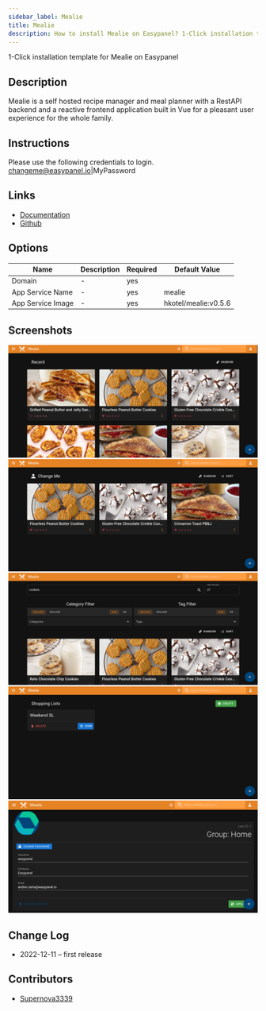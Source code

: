 ```yaml
---
sidebar_label: Mealie
title: Mealie
description: How to install Mealie on Easypanel? 1-Click installation template for Mealie on Easypanel
---
```


<!-- generated -->

1-Click installation template for Mealie on Easypanel

## Description

Mealie is a self hosted recipe manager and meal planner with a RestAPI backend and a reactive frontend application built in Vue for a pleasant user experience for the whole family.

## Instructions

Please use the following credentials to login. changeme@easypanel.io|MyPassword

## Links

- [Documentation](https://nightly.mealie.io/)
- [Github](https://github.com/hay-kot/mealie/)

## Options

Name | Description | Required | Default Value
-|-|-|-
Domain | - | yes | 
App Service Name | - | yes | mealie
App Service Image | - | yes | hkotel/mealie:v0.5.6

## Screenshots

![Mealie Screenshot](./assets/screenshot1.png)
![Mealie Screenshot](./assets/screenshot2.png)
![Mealie Screenshot](./assets/screenshot3.png)
![Mealie Screenshot](./assets/screenshot4.png)
![Mealie Screenshot](./assets/screenshot5.png)

## Change Log

- 2022-12-11 – first release

## Contributors

- [Supernova3339](https://github.com/Supernova3339)
